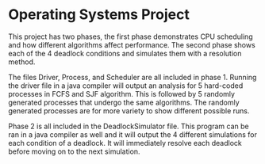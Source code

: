 # Operating Systems Project

This project has two phases, the first phase demonstrates CPU scheduling and how different algorithms affect performance. The second phase shows each of the 4 deadlock conditions and simulates them with a resolution method.

The files Driver, Process, and Scheduler are all included in phase 1. Running the driver file in a java compiler will output an analysis for 5 hard-coded processes in FCFS and SJF algorithm. This is followed by 5 randomly generated processes that undergo the  same algorithms. The randomly generated processes are for more variety to show different possible runs.

Phase 2 is all included in the DeadlockSimulator file. This program can be ran in a java compiler as well and it will output the 4 different simulations for each condition of a deadlock. It will immediately resolve each deadlock before moving on to the next simulation.